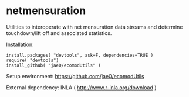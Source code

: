 # netmensuration 

Utilities to interoperate with net mensuration data streams and determine touchdown/lift off and associated statistics. 

Installation:

```
install.packages( "devtools", ask=F, dependencies=TRUE )   
require( "devtools") 
install_github( "jae0/ecomodUtils" )
```

Setup environment: https://github.com/jae0/ecomodUtils

External dependency: INLA ( http://www.r-inla.org/download )


